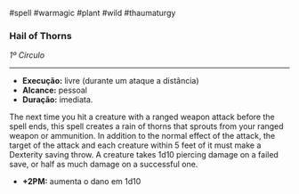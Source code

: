 #spell #warmagic #plant #wild #thaumaturgy 
### Hail of Thorns
*1º Círculo*
___
- **Execução:** livre (durante um ataque a distância)
- **Alcance:** pessoal
- **Duração:** imediata.

The next time you hit a creature with a ranged weapon attack before the spell ends, this spell creates a rain of thorns that sprouts from your ranged weapon or ammunition. In addition to the normal effect of the attack, the target of the attack and each creature within 5 feet of it must make a Dexterity saving throw. A creature takes 1d10 piercing damage on a failed save, or half as much damage on a successful one.

- **+2PM:** aumenta o dano em 1d10